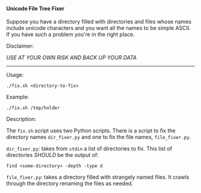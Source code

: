 #### Unicode File Tree Fixer

Suppose you have a directory filled with directories and files whose 
names include unicode characters and you want all the names to be 
simple ASCII. If you have such a problem you're in the right place.

Disclaimer:

*USE AT YOUR OWN RISK AND BACK UP YOUR DATA*

---

Usage:
```
./fix.sh <directory-to-fix>
```

Example:
```
./fix.sh /tmp/holder
```

Description:

The ```fix.sh``` script uses two Python scripts. There is a script to 
fix the directory names ```dir_fixer.py``` and one to fix the
file names, ```file_fixer.py```.

```dir_fixer.py```: takes from ```stdin``` a list of directories to fix. 
This list of directories *SHOULD* be the output of:
```
find <some-directory> -depth -type d
```

```file_fixer.py```: takes a directory filled with strangely named files. It
crawls through the directory renaming the files as needed.
